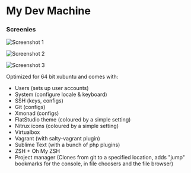 My Dev Machine
==============

### Screenies

![Screenshot 1](http://github.com/Vespakoen/dev-machine/screenshots/1.png)

![Screenshot 2](http://github.com/Vespakoen/dev-machine/screenshots/2.png)

![Screenshot 3](http://github.com/Vespakoen/dev-machine/screenshots/3.png)

Optimized for 64 bit xubuntu and comes with:

- Users (sets up user accounts)
- System (configure locale & keyboard)
- SSH (keys, configs)
- Git (configs)
- Xmonad (configs)
- FlatStudio theme (coloured by a simple setting)
- Nitrux icons (coloured by a simple setting)
- Virtualbox
- Vagrant (with salty-vagrant plugin)
- Sublime Text (with a bunch of php plugins)
- ZSH + Oh My ZSH
- Project manager (Clones from git to a specified location, adds "jump" bookmarks for the console, in file choosers and the file browser)
